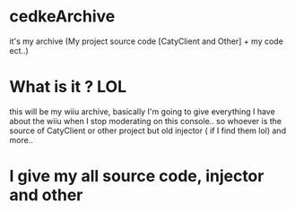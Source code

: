 # cedkeArchive
it's my archive (My project source code [CatyClient and Other] + my code ect..)

# What is it ? LOL
this will be my wiiu archive, basically I'm going to give everything I have about the wiiu when I stop moderating on this console.. so whoever is the source of CatyClient or other project but old injector ( if I find them lol) and more..

# I give my all source code, injector and other
